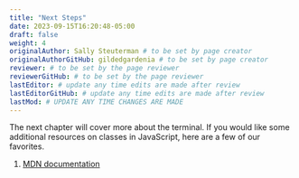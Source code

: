 ```yaml
---
title: "Next Steps"
date: 2023-09-15T16:20:48-05:00
draft: false
weight: 4
originalAuthor: Sally Steuterman # to be set by page creator
originalAuthorGitHub: gildedgardenia # to be set by page creator
reviewer: # to be set by the page reviewer
reviewerGitHub: # to be set by the page reviewer
lastEditor: # update any time edits are made after review
lastEditorGitHub: # update any time edits are made after review
lastMod: # UPDATE ANY TIME CHANGES ARE MADE
---
```


The next chapter will cover more about the terminal. If you would like some additional resources on classes in JavaScript, here are a few of our favorites.

1. [MDN documentation](http://localhost:8081/devdocs_en_javascript_2025-01/classes)